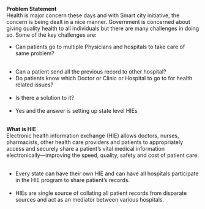 <b>Problem Statement</b><br>Health is major concern these days and with Smart city initiative, the concern is being dealt in a nice manner. Government is concerned about giving quality health to all individuals but there are many challenges in doing so. Some of the key challenges are:
<br><ul><li>Can patients go to multiple Physicians and hospitals to take care of same problem?</li><br>
<li>Can a patient send all the previous record to other hospital?</li>
<li>Do patients know which Doctor or Clinic or Hospital to go to for health related issues?</li><br>
<li>Is there a solution to it?</li><br>
<li>Yes and the answer is setting up state level HIEs</li><br>
</ul>
<b>What is HIE</b><br>
Electronic health information exchange (HIE) allows doctors, nurses, pharmacists, other health care providers and patients to appropriately access and securely share a patient’s vital medical information electronically—improving the speed, quality, safety and cost of patient care.
<ul><br>
<li>Every state can have their own HIE and can have all hospitals participate in the HIE program to share patient’s records.</li>
<br>
<li>HIEs are single source of collating all patient records from disparate sources and act as an mediator between various hospitals.</li>
</ul>
